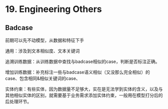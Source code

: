 # 19. Engineering Others



## Badcase

前期可以先不动模型，从数据和特征下手

通用：涉及到文本相似度、文本关键词

追溯训练数据：从训练数据中查找与badcase相似的case，判断是否标注正确。

增加训练数据：补充标注一些与badcase语义相似（又没那么完全相似）的case、包含相同&相似关键词的case、



实体约束：有些实体，因为数据量不足够大，实在是无法学到实体的含义，以及与其他相似实体的区别，就需要基于业务需求添加实体约束，一般用在模型打分后的后处理环节。


